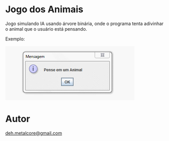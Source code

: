 # Jogo dos Animais
Jogo simulando IA usando árvore binária, onde o programa tenta adivinhar o animal que o usuário está pensando.

Exemplo:

![](https://raw.githubusercontent.com/andrelbuzzo/jogoDosAnimais/master/exemplo.gif)

# Autor
deh.metalcore@gmail.com